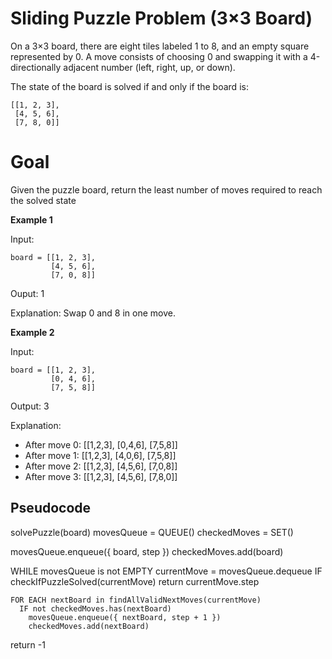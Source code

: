 # Sliding Puzzle Problem (3×3 Board)

On a 3×3 board, there are eight tiles labeled 1 to 8, and an empty square represented by 0. A move consists of choosing 0 and swapping it with a 4-directionally adjacent number (left, right, up, or down).

The state of the board is solved if and only if the board is:

```plaintext
[[1, 2, 3],
 [4, 5, 6],
 [7, 8, 0]]
 ```

# Goal

Given the puzzle board, return the least number of moves required to reach the solved state

**Example 1**

Input:

```
board = [[1, 2, 3],
         [4, 5, 6],
         [7, 0, 8]]
```

Ouput: 1

Explanation: Swap 0 and 8 in one move.

**Example 2**

Input:

```
board = [[1, 2, 3],
         [0, 4, 6],
         [7, 5, 8]]
```

Output: 3

Explanation:

- After move 0: [[1,2,3], [0,4,6], [7,5,8]]
- After move 1: [[1,2,3], [4,0,6], [7,5,8]]
- After move 2: [[1,2,3], [4,5,6], [7,0,8]]
- After move 3: [[1,2,3], [4,5,6], [7,8,0]]


## Pseudocode

solvePuzzle(board)
  movesQueue = QUEUE()
  checkedMoves = SET()

  movesQueue.enqueue({ board, step })
  checkedMoves.add(board)

  WHILE movesQueue is not EMPTY
    currentMove = movesQueue.dequeue
    IF checkIfPuzzleSolved(currentMove)
      return currentMove.step

    FOR EACH nextBoard in findAllValidNextMoves(currentMove)
      IF not checkedMoves.has(nextBoard)
        movesQueue.enqueue({ nextBoard, step + 1 })
        checkedMoves.add(nextBoard)
  
  return -1

